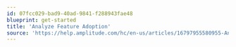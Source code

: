 ```yaml
---
id: 07fcc029-bad9-40ad-9841-f288943fae48
blueprint: get-started
title: 'Analyze Feature Adoption'
source: 'https://help.amplitude.com/hc/en-us/articles/16797955580955-Analyze-the-adoption-of-a-feature'
---
```

